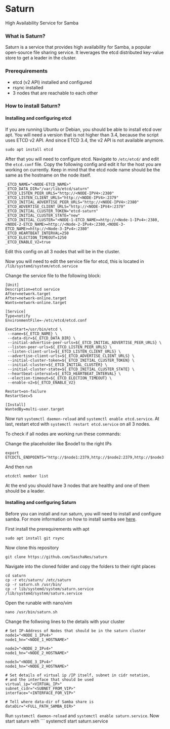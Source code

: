 # Saturn
High Availability Service for Samba

### What is Saturn?
Saturn is a service that provides high availability for Samba, a popular open-source file sharing service.
It leverages the etcd distributed key-value store to get a leader in the cluster.

### Prerequirements
- etcd (v2 API) installed and configured
- rsync installed
- 3 nodes that are reachable to each other

### How to install Saturn?

#### Installing and configuring etcd

If you are running Ubuntu or Debian, you should be able to install etcd over apt. You will need a version that is not higher than 3.4, because the script uses ETCD v2 API. And since ETCD 3.4, the v2 API is not available anymore.
```
sudo apt install etcd
```

After that you will need to configure etcd.
Navigate to ```/etc/etcd/``` and edit the ```etcd.conf``` file.
Copy the following config and edit it for the host you are working on currently.
Keep in mind that the etcd node name should be the same as the hostname on the node itself.
```
_ETCD_NAME="<NODE-ETCD_NAME>"
_ETCD_DATA_DIR="/var/lib/etcd/saturn"
_ETCD_LISTEN_PEER_URLS="http://<NODE-IPV4>:2380"
_ETCD_LISTEN_CLIENT_URLS="http://<NODE-IPV4>:2379"
_ETCD_INITIAL_ADVERTISE_PEER_URLS="http://<NODE-IPV4>:2380"
_ETCD_ADVERTISE_CLIENT_URLS="http://<NODE-IPV4>:2379"
_ETCD_INITIAL_CLUSTER_TOKEN="etcd-saturn"
_ETCD_INITIAL_CLUSTER_STATE="new"
_ETCD_INITIAL_CLUSTER="<NODE-1-ETCD_NAME>=http://<Node-1-IPv4>:2380,<NODE-2-ETCD_NAME>=http://<Node-2-IPv4>:2380,<NODE-3-ETCD_NAME>=http://<Node-3-IPv4>:2380"
_ETCD_HEARTBEAT_INTERVAL=250
_ETCD_ELECTION_TIMEOUT=1250
_ETCD_ENABLE_V2=true
```

Edit this config on all 3 nodes that will be in the cluster.

Now you will need to edit the service file for etcd, this is located in ```/lib/systemd/system/etcd.service```

Change the service file to the following block:
```
[Unit]
Description=etcd service
After=network.target
After=network-online.target
Wants=network-online.target

[Service]
Type=notify
EnvironmentFile=-/etc/etcd/etcd.conf

ExecStart=/usr/bin/etcd \
 --name=${_ETCD_NAME} \
 --data-dir=${_ETCD_DATA_DIR} \
 --initial-advertise-peer-urls=${_ETCD_INITIAL_ADVERTISE_PEER_URLS} \
 --listen-peer-urls=${_ETCD_LISTEN_PEER_URLS} \
 --listen-client-urls=${_ETCD_LISTEN_CLIENT_URLS} \
 --advertise-client-urls=${_ETCD_ADVERTISE_CLIENT_URLS} \
 --initial-cluster-token=${_ETCD_INITIAL_CLUSTER_TOKEN} \
 --initial-cluster=${_ETCD_INITIAL_CLUSTER} \
 --initial-cluster-state=${_ETCD_INITIAL_CLUSTER_STATE} \
 --heartbeat-interval=${_ETCD_HEARTBEAT_INTERVAL} \
 --election-timeout=${_ETCD_ELECTION_TIMEOUT} \
 --enable-v2=${_ETCD_ENABLE_V2}

Restart=on-failure
RestartSec=5

[Install]
WantedBy=multi-user.target
```

Now run ```systemctl daemon-reload``` and ```systemctl enable etcd.service```.
At last, restart etcd with ```systemctl restart etcd.service``` on all 3 nodes.

To check if all nodes are working run these commands:

Change the placeholder like $node1 to the right IPs
```
export ETCDCTL_ENDPOINTS="http://$node1:2379,http://$node2:2379,http://$node3:2379"
```
And then run
```
etcdctl member list
```
At the end you should have 3 nodes that are healthy and one of them should be a leader.


#### Installing and configuring Saturn
Before you can install and run saturn, you will need to install and configure samba. For more information on how to install samba see [here](https://ubuntu.com/tutorials/install-and-configure-samba).

First install the prerequirements with apt
```
sudo apt install git rsync
```

Now clone this repository
```
git clone https://github.com/SaschaNes/saturn
```

Navigate into the cloned folder and copy the folders to their right places
```
cd saturn
cp -r etc/saturn/ /etc/saturn
cp -r saturn.sh /usr/bin/
cp -r lib/systemd/system/saturn.service /lib/systemd/system/saturn.service
```

Open the runable with nano/vim
```
nano /usr/bin/saturn.sh
```

Change the follwoing lines to the details with your cluster
```
# Set IP-Address of Nodes that should be in the saturn cluster
node1="<NODE_1_IPv4>"
node1_hn="<NODE_1_HOSTNAME>"

node2="<NODE_2_IPv4>"
node1_hn="<NODE_2_HOSTNAME>"

node3="<NODE_3_IPv4>"
node1_hn="<NODE_2_HOSTNAME>"

# Set details of virtual ip /IP itself, subnet in cidr notation,
# and the interface that should be used
virtual_ip="<VIRTUAL_IP>"
subnet_cidr="<SUBNET_FROM_VIP>"
interface="<INTERFACE_FOR_VIP>"

# Tell where data-dir of Samba share is
dataDir="<FULL_PATH_SAMBA_DIR>"
```

Run ```systemctl daemon-reload``` and ```systemctl enable saturn.service```. Now start saturn with ```
systemctl start saturn.service
```
